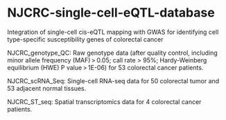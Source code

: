 # NJCRC-single-cell-eQTL-database
Integration of single-cell cis-eQTL mapping with GWAS for identifying cell type-specific susceptibility genes of colorectal cancer

NJCRC_genotype_QC: Raw genotype data (after quality control, including minor allele frequency (MAF) > 0.05; call rate > 95%; Hardy-Weinberg equilibrium (HWE) P value > 1E-06) for 53 colorectal cancer patients.

NJCRC_scRNA_Seq: Single-cell RNA-seq data for 50 colorectal tumor and 53 adjacent normal tissues.

NJCRC_ST_seq: Spatial transcriptomics data for 4 colorectal cancer patients.
